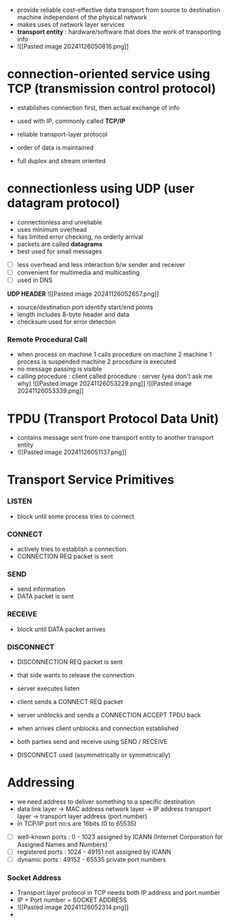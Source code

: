 - provide reliable cost-effective data transport from source to destination machine independent of the physical network
- makes uses of network layer services
- **transport entity** : hardware/software that does the work of transporting info
- ![[Pasted image 20241126050816.png]]

# connection-oriented service using TCP (transmission control protocol)
- establishes connection first, then actual exchange of info
- used with IP, commonly called **TCP/IP**

- reliable transport-layer protocol
- order of data is maintained
- full duplex and stream oriented

# connectionless using UDP (user datagram protocol)
- connectionless and unreliable
- uses minimum overhead
- has limited error checking, no orderly arrival
- packets are called **datagrams**
- best used for small messages

- [ ] less overhead and less interaction b/w sender and receiver
- [ ] convenient for multimedia and multicasting
- [ ] used in DNS

**UDP HEADER**
![[Pasted image 20241126052657.png]]
- source/destination port identify start/end points
- length includes 8-byte header and data
- checksum used for error detection

### Remote Procedural Call
- when process on machine 1 calls procedure on machine 2
	  machine 1 process is suspended
		  machine 2 procedure is executed
- no message passing is visible
- calling procedure : client
	  called procedure : server (yea don't ask me why)
![[Pasted image 20241126053229.png]]
![[Pasted image 20241126053339.png]]

# TPDU (Transport Protocol Data Unit)
- contains message sent from one transport entity to another transport entity
- ![[Pasted image 20241126051137.png]]

# Transport Service Primitives
### LISTEN
- block until some process tries to connect
### CONNECT
- actively tries to establish a connection
- CONNECTION REQ packet is sent
### SEND
- send information
- DATA packet is sent
### RECEIVE
- block until DATA packet arrives
### DISCONNECT
- DISCONNECTION REQ packet is sent
- that side wants to release the connection

- server executes listen
- client sends a CONNECT REQ packet
- server unblocks and sends a CONNECTION ACCEPT TPDU back
- when arrives client unblocks and connection established
- both parties send and receive using SEND / RECEIVE
- DISCONNECT used (asymmetrically or symmetrically)

# Addressing
- we need address to deliver something to a specific destination
- data link layer -> MAC address
	  network layer -> IP address
		  transport layer -> transport layer address (port number)
- in TCP/IP port no:s are 16bits (0 to 65535)

- [ ] well-known ports : 0 - 1023
      assigned by ICANN (Internet Corporation for Assigned Names and Numbers)
- [ ] registered ports : 1024 - 49151
      not assigned by ICANN
- [ ] dynamic ports : 49152 - 65535
      private port numbers

### Socket Address
- Transport layer protocol in TCP needs both IP address and port number
- IP + Port number = SOCKET ADDRESS
- ![[Pasted image 20241126052314.png]]
- 